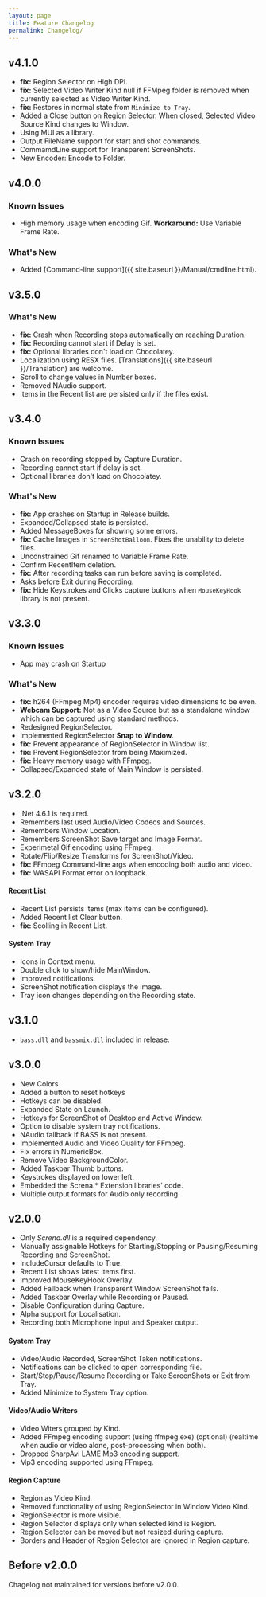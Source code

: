 ```yaml
---
layout: page
title: Feature Changelog
permalink: Changelog/
---
```


## v4.1.0
- **fix:** Region Selector on High DPI.
- **fix:** Selected Video Writer Kind null if FFMpeg folder is removed when currently selected as Video Writer Kind.
- **fix:** Restores in normal state from `Minimize to Tray`.
- Added a Close button on Region Selector. When closed, Selected Video Source Kind changes to Window.
- Using MUI as a library.
- Output FileName support for start and shot commands.
- CommamdLine support for Transparent ScreenShots.
- New Encoder: Encode to Folder.

## v4.0.0
### Known Issues
- High memory usage when encoding Gif.
  **Workaround:** Use Variable Frame Rate.

### What's New
- Added [Command-line support]({{ site.baseurl }}/Manual/cmdline.html).

## v3.5.0

### What's New
- **fix:** Crash when Recording stops automatically on reaching Duration.
- **fix:** Recording cannot start if Delay is set.
- **fix:** Optional libraries don't load on Chocolatey.
- Localization using RESX files. [Translations]({{ site.baseurl }}/Translation) are welcome.
- Scroll to change values in Number boxes.
- Removed NAudio support.
- Items in the Recent list are persisted only if the files exist.

## v3.4.0

### Known Issues
- Crash on recording stopped by Capture Duration.
- Recording cannot start if delay is set.
- Optional libraries don't load on Chocolatey.

### What's New
- **fix:** App crashes on Startup in Release builds.
- Expanded/Collapsed state is persisted.
- Added MessageBoxes for showing some errors.
- **fix:** Cache Images in `ScreenShotBalloon`. Fixes the unability to delete files.
- Unconstrained Gif renamed to Variable Frame Rate.
- Confirm RecentItem deletion.
- **fix:** After recording tasks can run before saving is completed.
- Asks before Exit during Recording.
- **fix:** Hide Keystrokes and Clicks capture buttons when `MouseKeyHook` library is not present.

## v3.3.0

### Known Issues
- App may crash on Startup

### What's New
- **fix:** h264 (FFmpeg Mp4) encoder requires video dimensions to be even.
- **Webcam Support:** Not as a Video Source but as a standalone window which can be captured using standard methods.
- Redesigned RegionSelector.
- Implemented RegionSelector **Snap to Window**.
- **fix:** Prevent appearance of RegionSelector in Window list.
- **fix:** Prevent RegionSelector from being Maximized.
- **fix:** Heavy memory usage with FFmpeg.
- Collapsed/Expanded state of Main Window is persisted.

## v3.2.0
- .Net 4.6.1 is required.
- Remembers last used Audio/Video Codecs and Sources.
- Remembers Window Location.
- Remembers ScreenShot Save target and Image Format.
- Experimetal Gif encoding using FFmpeg.
- Rotate/Flip/Resize Transforms for ScreenShot/Video.
- **fix:** FFmpeg Command-line args when encoding both audio and video.
- **fix:** WASAPI Format error on loopback.

#### Recent List
- Recent List persists items (max items can be configured).
- Added Recent list Clear button.
- **fix:** Scolling in Recent List.

#### System Tray
- Icons in Context menu.
- Double click to show/hide MainWindow.
- Improved notifications.
- ScreenShot notification displays the image.
- Tray icon changes depending on the Recording state.

## v3.1.0
- `bass.dll` and `bassmix.dll` included in release.

## v3.0.0
- New Colors
- Added a button to reset hotkeys
- Hotkeys can be disabled.
- Expanded State on Launch.
- Hotkeys for ScreenShot of Desktop and Active Window.
- Option to disable system tray notifications.
- NAudio fallback if BASS is not present.
- Implemented Audio and Video Quality for FFmpeg.
- Fix errors in NumericBox.
- Remove Video BackgroundColor.
- Added Taskbar Thumb buttons.
- Keystrokes displayed on lower left.
- Embedded the Screna.* Extension libraries' code.
- Multiple output formats for Audio only recording.

## v2.0.0
- Only _Screna.dll_ is a required dependency.
- Manually assignable Hotkeys for Starting/Stopping or Pausing/Resuming Recording and ScreenShot.
- IncludeCursor defaults to True.
- Recent List shows latest items first.
- Improved MouseKeyHook Overlay.
- Added Fallback when Transparent Window ScreenShot fails.
- Added Taskbar Overlay while Recording or Paused.
- Disable Configuration during Capture.
- Alpha support for Localisation.
- Recording both Microphone input and Speaker output.

#### System Tray
- Video/Audio Recorded, ScreenShot Taken notifications.
- Notifications can be clicked to open corresponding file.
- Start/Stop/Pause/Resume Recording or Take ScreenShots or Exit from Tray.
- Added Minimize to System Tray option.

#### Video/Audio Writers
- Video Witers grouped by Kind.
- Added FFmpeg encoding support (using ffmpeg.exe) (optional) (realtime when audio or video alone, post-processing when both).
- Dropped SharpAvi LAME Mp3 encoding support.
- Mp3 encoding supported using FFmpeg.

#### Region Capture
- Region as Video Kind.
- Removed functionality of using RegionSelector in Window Video Kind.
- RegionSelector is more visible.
- Region Selector displays only when selected kind is Region.
- Region Selector can be moved but not resized during capture.
- Borders and Header of Region Selector are ignored in Region capture.

## Before v2.0.0
Chagelog not maintained for versions before v2.0.0.